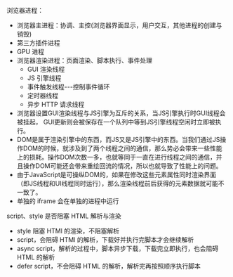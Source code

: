 浏览器进程：

+ 浏览器主进程：协调、主控(浏览器界面显示，用户交互，其他进程的创建与销毁)
+ 第三方插件进程
+ GPU 进程
+ 浏览器渲染进程：页面渲染、脚本执行、事件处理
  + GUI 渲染线程
  + JS 引擎线程
  + 事件触发线程---控制事件循环
  + 定时器线程
  + 异步 HTTP 请求线程
+ 浏览器设置GUI渲染线程与JS引擎为互斥的关系，当JS引擎执行时GUI线程会被挂起， GUI更新则会被保存在一个队列中等到JS引擎线程空闲时立即被执行。
+ DOM是属于渲染引擎中的东⻄，⽽JS⼜是JS引擎中的东⻄。当我们通过JS操作DOM的时候，就涉及到了两个线程之间的通信，那么势必会带来⼀些性能上的损耗。操作DOM次数⼀多，也就等同于⼀直在进⾏线程之间的通信，并且操作DOM可能还会带来重绘回流的情况，所以也就导致了性能上的问题。
+ 由于JavaScript是可操纵DOM的，如果在修改这些元素属性同时渲染界面（即JS线程和UI线程同时运行），那么渲染线程前后获得的元素数据就可能不一致了。
+ 单独的 iframe 会在单独的进程中运行

script、style 是否阻塞 HTML 解析与渲染

+ style 阻塞 HTMl 的渲染，不阻塞解析
+ script，会阻碍 HTMl 的解析，下载好并执行完脚本才会继续解析
+ async script，解析的过程中，脚本异步下载，下载完立即执行，也会阻碍 HTML 的解析
+ defer script，不会阻碍 HTML 的解析，解析完再按照顺序执行脚本
